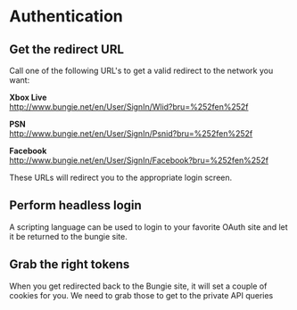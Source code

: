 # Authentication

## Get the redirect URL

Call one of the following URL's to get a valid redirect to the network you want:

**Xbox Live**  
http://www.bungie.net/en/User/SignIn/Wlid?bru=%252fen%252f

**PSN**  
http://www.bungie.net/en/User/SignIn/Psnid?bru=%252fen%252f

**Facebook**  
http://www.bungie.net/en/User/SignIn/Facebook?bru=%252fen%252f

These URLs will redirect you to the appropriate login screen.

## Perform headless login

A scripting language can be used to login to your favorite OAuth site and let it be returned to the bungie site.

## Grab the right tokens

When you get redirected back to the Bungie site, it will set a couple of cookies for you. We need to grab those to get to the private API queries